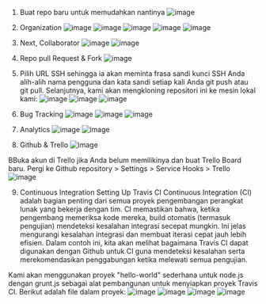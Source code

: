 1.	Buat repo baru untuk memudahkan nantinya
![image](https://user-images.githubusercontent.com/111283741/185220776-6b288434-00f3-4c4b-bc94-263a20c8d6bb.png)

2.	Organization
![image](https://user-images.githubusercontent.com/111283741/185220813-da7e8ff8-010f-4556-8127-1efc38e8cdaa.png)
![image](https://user-images.githubusercontent.com/111283741/185220832-4107bea9-04b4-48a2-aa29-40339b7e9b6b.png)
![image](https://user-images.githubusercontent.com/111283741/185220853-0293c05f-e2aa-41e1-ae59-e93c928b8e5e.png)
![image](https://user-images.githubusercontent.com/111283741/185220867-8a1e573f-037a-4898-b0e8-f6a090b8b51a.png)
![image](https://user-images.githubusercontent.com/111283741/185220885-0acd8a01-07e9-4709-b7b3-1a1111ca5c70.png)

3.	Next, Collaborator
![image](https://user-images.githubusercontent.com/111283741/185220923-9f23ebac-4f4c-472f-b986-f8aaf2d31788.png)
![image](https://user-images.githubusercontent.com/111283741/185220946-8171a9fd-4519-4231-90d2-07f7ffd7ca42.png)

4.	Repo pull Request & Fork
![image](https://user-images.githubusercontent.com/111283741/185220988-1824181b-2dca-48d5-878b-f8446615131d.png)


5.	Pilih URL SSH sehingga ia akan meminta frasa sandi kunci SSH Anda alih-alih nama pengguna dan kata sandi setiap kali Anda git push atau git pull. Selanjutnya, kami akan mengkloning repositori ini ke mesin lokal kami:
![image](https://user-images.githubusercontent.com/111283741/185221021-ed3cfc51-15ce-4b74-83bd-1623e445ea91.png)
![image](https://user-images.githubusercontent.com/111283741/185221037-1f4127b3-e4f2-4e13-962f-f2a039531f02.png)
![image](https://user-images.githubusercontent.com/111283741/185221066-ccbda9ff-ba71-4681-8e27-4361150b91fc.png)

6.	Bug Tracking
![image](https://user-images.githubusercontent.com/111283741/185221106-468e56b4-b27c-43b7-b6e7-e5ef14789342.png)
![image](https://user-images.githubusercontent.com/111283741/185221124-361e3917-2821-4bfa-9bdf-808a4b1f2303.png)
![image](https://user-images.githubusercontent.com/111283741/185221136-1b4b507a-2e97-42b2-a713-e8bfab0d5e8e.png)

7.	Analytics
![image](https://user-images.githubusercontent.com/111283741/185221165-8e0a1e12-ca88-476d-96fc-ae099c373376.png)
![image](https://user-images.githubusercontent.com/111283741/185221209-108507a0-3845-4d31-a554-38bf1aa199bc.png)

8.	Github & Trello
![image](https://user-images.githubusercontent.com/111283741/185221256-9abdcdde-7819-4113-8cb6-93060ff7dd92.png)

BBuka akun di Trello jika Anda belum memilikinya dan buat Trello Board baru. Pergi ke Github repository > Settings > Service Hooks > Trello
![image](https://user-images.githubusercontent.com/111283741/185221325-acdf79ab-dc88-4a0c-bd2a-9e3809fa40c6.png)

9.	Continuous Integration Setting Up Travis CI
Continuous Integration (CI) adalah bagian penting dari semua proyek pengembangan perangkat lunak yang bekerja dengan tim. CI memastikan bahwa, ketika pengembang memeriksa kode mereka, build otomatis (termasuk pengujian) mendeteksi kesalahan integrasi secepat mungkin. Ini jelas mengurangi kesalahan integrasi dan membuat iterasi cepat jauh lebih efisien. Dalam contoh ini, kita akan melihat bagaimana Travis CI dapat digunakan dengan Github untuk CI guna mendeteksi kesalahan serta merekomendasikan penggabungan ketika melewati semua pengujian.

Kami akan menggunakan proyek "hello-world" sederhana untuk node.js dengan grunt.js sebagai alat pembangunan untuk menyiapkan proyek Travis CI. Berikut adalah file dalam proyek:
![image](https://user-images.githubusercontent.com/111283741/185221409-d784dd4f-3a46-4273-ade1-4b7cfa7510f6.png)
![image](https://user-images.githubusercontent.com/111283741/185221429-16da588b-1764-4d81-807a-95cf21a25036.png)
![image](https://user-images.githubusercontent.com/111283741/185221446-4f520089-de3e-49c0-bf23-1799adb917ae.png)
![image](https://user-images.githubusercontent.com/111283741/185221465-42793a7a-a483-4e63-83fc-b8d6f6bdce8a.png)










